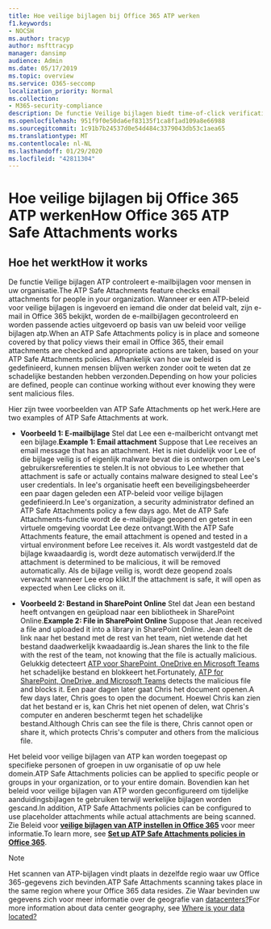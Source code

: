 ```yaml
---
title: Hoe veilige bijlagen bij Office 365 ATP werken
f1.keywords:
- NOCSH
ms.author: tracyp
author: msfttracyp
manager: dansimp
audience: Admin
ms.date: 05/17/2019
ms.topic: overview
ms.service: O365-seccomp
localization_priority: Normal
ms.collection:
- M365-security-compliance
description: De functie Veilige bijlagen biedt time-of-click verificatie van e-mailbijlagen. Gebruik veilige bijlagen om uw organisatie te beschermen tegen schadelijke bestanden die mensen per e-mail verzenden of ontvangen.
ms.openlocfilehash: 951f9f0e50da6ef83135f1ca8f1ad109a8e66988
ms.sourcegitcommit: 1c91b7b24537d0e54d484c3379043db53c1aea65
ms.translationtype: MT
ms.contentlocale: nl-NL
ms.lasthandoff: 01/29/2020
ms.locfileid: "42811304"
---
```

# <a name="how-office-365-atp-safe-attachments-works"></a><span data-ttu-id="7e94d-104">Hoe veilige bijlagen bij Office 365 ATP werken</span><span class="sxs-lookup"><span data-stu-id="7e94d-104">How Office 365 ATP Safe Attachments works</span></span>

## <a name="how-it-works"></a><span data-ttu-id="7e94d-105">Hoe het werkt</span><span class="sxs-lookup"><span data-stu-id="7e94d-105">How it works</span></span>

<span data-ttu-id="7e94d-106">De functie Veilige bijlagen ATP controleert e-mailbijlagen voor mensen in uw organisatie.</span><span class="sxs-lookup"><span data-stu-id="7e94d-106">The ATP Safe Attachments feature checks email attachments for people in your organization.</span></span> <span data-ttu-id="7e94d-107">Wanneer er een ATP-beleid voor veilige bijlagen is ingevoerd en iemand die onder dat beleid valt, zijn e-mail in Office 365 bekijkt, worden de e-mailbijlagen gecontroleerd en worden passende acties uitgevoerd op basis van uw beleid voor veilige bijlagen atp.</span><span class="sxs-lookup"><span data-stu-id="7e94d-107">When an ATP Safe Attachments policy is in place and someone covered by that policy views their email in Office 365, their email attachments are checked and appropriate actions are taken, based on your ATP Safe Attachments policies.</span></span> <span data-ttu-id="7e94d-108">Afhankelijk van hoe uw beleid is gedefinieerd, kunnen mensen blijven werken zonder ooit te weten dat ze schadelijke bestanden hebben verzonden.</span><span class="sxs-lookup"><span data-stu-id="7e94d-108">Depending on how your policies are defined, people can continue working without ever knowing they were sent malicious files.</span></span>
  
<span data-ttu-id="7e94d-109">Hier zijn twee voorbeelden van ATP Safe Attachments op het werk.</span><span class="sxs-lookup"><span data-stu-id="7e94d-109">Here are two examples of ATP Safe Attachments at work.</span></span>
  
- <span data-ttu-id="7e94d-110">**Voorbeeld 1: E-mailbijlage** Stel dat Lee een e-mailbericht ontvangt met een bijlage.</span><span class="sxs-lookup"><span data-stu-id="7e94d-110">**Example 1: Email attachment** Suppose that Lee receives an email message that has an attachment.</span></span> <span data-ttu-id="7e94d-111">Het is niet duidelijk voor Lee of die bijlage veilig is of eigenlijk malware bevat die is ontworpen om Lee's gebruikersreferenties te stelen.</span><span class="sxs-lookup"><span data-stu-id="7e94d-111">It is not obvious to Lee whether that attachment is safe or actually contains malware designed to steal Lee's user credentials.</span></span> <span data-ttu-id="7e94d-112">In lee's organisatie heeft een beveiligingsbeheerder een paar dagen geleden een ATP-beleid voor veilige bijlagen gedefinieerd.</span><span class="sxs-lookup"><span data-stu-id="7e94d-112">In Lee's organization, a security administrator defined an ATP Safe Attachments policy a few days ago.</span></span> <span data-ttu-id="7e94d-113">Met de ATP Safe Attachments-functie wordt de e-mailbijlage geopend en getest in een virtuele omgeving voordat Lee deze ontvangt.</span><span class="sxs-lookup"><span data-stu-id="7e94d-113">With the ATP Safe Attachments feature, the email attachment is opened and tested in a virtual environment before Lee receives it.</span></span> <span data-ttu-id="7e94d-114">Als wordt vastgesteld dat de bijlage kwaadaardig is, wordt deze automatisch verwijderd.</span><span class="sxs-lookup"><span data-stu-id="7e94d-114">If the attachment is determined to be malicious, it will be removed automatically.</span></span> <span data-ttu-id="7e94d-115">Als de bijlage veilig is, wordt deze geopend zoals verwacht wanneer Lee erop klikt.</span><span class="sxs-lookup"><span data-stu-id="7e94d-115">If the attachment is safe, it will open as expected when Lee clicks on it.</span></span>

- <span data-ttu-id="7e94d-116">**Voorbeeld 2: Bestand in SharePoint Online** Stel dat Jean een bestand heeft ontvangen en geüpload naar een bibliotheek in SharePoint Online.</span><span class="sxs-lookup"><span data-stu-id="7e94d-116">**Example 2: File in SharePoint Online** Suppose that Jean received a file and uploaded it into a library in SharePoint Online.</span></span> <span data-ttu-id="7e94d-117">Jean deelt de link naar het bestand met de rest van het team, niet wetende dat het bestand daadwerkelijk kwaadaardig is.</span><span class="sxs-lookup"><span data-stu-id="7e94d-117">Jean shares the link to the file with the rest of the team, not knowing that the file is actually malicious.</span></span> <span data-ttu-id="7e94d-118">Gelukkig detecteert [ATP voor SharePoint, OneDrive en Microsoft Teams](atp-for-spo-odb-and-teams.md) het schadelijke bestand en blokkeert het.</span><span class="sxs-lookup"><span data-stu-id="7e94d-118">Fortunately, [ATP for SharePoint, OneDrive, and Microsoft Teams](atp-for-spo-odb-and-teams.md) detects the malicious file and blocks it.</span></span> <span data-ttu-id="7e94d-119">Een paar dagen later gaat Chris het document openen.</span><span class="sxs-lookup"><span data-stu-id="7e94d-119">A few days later, Chris goes to open the document.</span></span> <span data-ttu-id="7e94d-120">Hoewel Chris kan zien dat het bestand er is, kan Chris het niet openen of delen, wat Chris's computer en anderen beschermt tegen het schadelijke bestand.</span><span class="sxs-lookup"><span data-stu-id="7e94d-120">Although Chris can see the file is there, Chris cannot open or share it, which protects Chris's computer and others from the malicious file.</span></span>

<span data-ttu-id="7e94d-121">Het beleid voor veilige bijlagen van ATP kan worden toegepast op specifieke personen of groepen in uw organisatie of op uw hele domein.</span><span class="sxs-lookup"><span data-stu-id="7e94d-121">ATP Safe Attachments policies can be applied to specific people or groups in your organization, or to your entire domain.</span></span> <span data-ttu-id="7e94d-122">Bovendien kan het beleid voor veilige bijlagen van ATP worden geconfigureerd om tijdelijke aanduidingsbijlagen te gebruiken terwijl werkelijke bijlagen worden gescand.</span><span class="sxs-lookup"><span data-stu-id="7e94d-122">In addition, ATP Safe Attachments policies can be configured to use placeholder attachments while actual attachments are being scanned.</span></span> <span data-ttu-id="7e94d-123">Zie Beleid voor **[veilige bijlagen van ATP instellen in Office 365](set-up-atp-safe-attachments-policies.md)** voor meer informatie.</span><span class="sxs-lookup"><span data-stu-id="7e94d-123">To learn more, see **[Set up ATP Safe Attachments policies in Office 365](set-up-atp-safe-attachments-policies.md)**.</span></span>

> [!NOTE]
> <span data-ttu-id="7e94d-124">Het scannen van ATP-bijlagen vindt plaats in dezelfde regio waar uw Office 365-gegevens zich bevinden.</span><span class="sxs-lookup"><span data-stu-id="7e94d-124">ATP Safe Attachments scanning takes place in the same region where your Office 365 data resides.</span></span> <span data-ttu-id="7e94d-125">Zie Waar bevinden uw gegevens zich voor meer informatie over de geografie van [datacenters?](https://products.office.com/where-is-your-data-located?geo=All)</span><span class="sxs-lookup"><span data-stu-id="7e94d-125">For more information about data center geography, see [Where is your data located?](https://products.office.com/where-is-your-data-located?geo=All)</span></span> 

